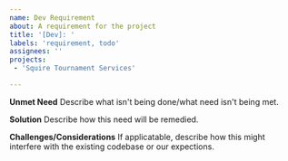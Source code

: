 ```yaml
---
name: Dev Requirement
about: A requirement for the project
title: '[Dev]: '
labels: 'requirement, todo'
assignees: ''
projects:
 - 'Squire Tournament Services'

---
```


**Unmet Need**
Describe what isn't being done/what need isn't being met.

**Solution**
Describe how this need will be remedied.

**Challenges/Considerations**
If applicatable, describe how this might interfere with the existing codebase or our expections.
